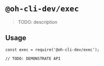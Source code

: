 # `@oh-cli-dev/exec`

> TODO: description

## Usage

```
const exec = require('@oh-cli-dev/exec');

// TODO: DEMONSTRATE API
```
